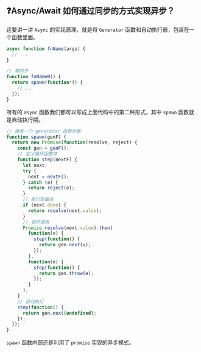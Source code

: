 ## :question:Async/Await 如何通过同步的方式实现异步？

这要讲一讲 `Async` 的实现原理，就是将 `Generator` 函数和自动执行器，包装在一个函数里面。

```js
async function fnName(args) {
  // ...
}

// 等同于
function fnNameB() {
  return spawn(function*() {
    // ...
  });
}
```

所有的 `async` 函数我们都可以写成上面代码中的第二种形式，其中 `spawn` 函数就是自动执行期。

```js
// 接收一个 generator 函数参数
function spawn(genF) {
  return new Promise(function(resolve, reject) {
    const gen = genF();
    // 定义循环函数体
    function step(nextF) {
      let next;
      try {
        next = nextF();
      } catch (e) {
        return reject(e);
      }
      // 执行到最后
      if (next.done) {
        return resolve(next.value);
      }
      // 循环调用
      Promise.resolve(next.value).then(
        function(v) {
          step(function() {
            return gen.next(v);
          });
        },
        function(e) {
          step(function() {
            return gen.throw(e);
          });
        }
      );
    }
    // 自动执行
    step(function() {
      return gen.next(undefined);
    });
  });
}
```

`spawn` 函数内部还是利用了 `promise` 实现的异步模式。
